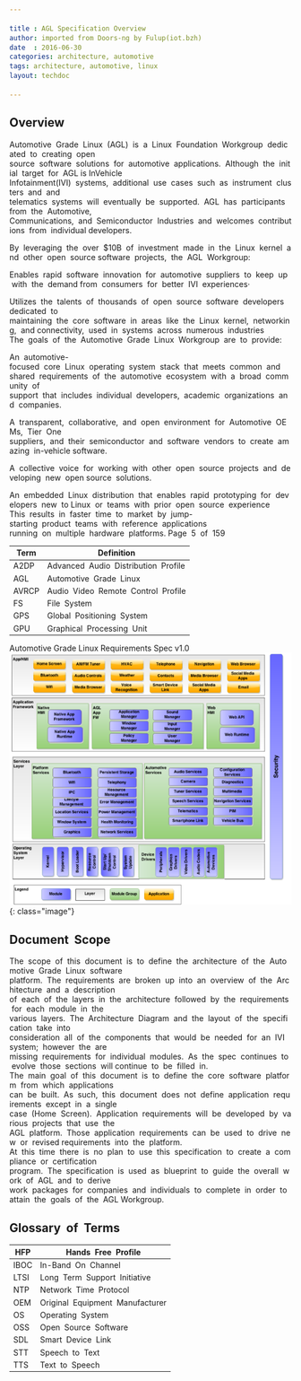 ```yaml
---

title : AGL Specification Overview
author: imported from Doors-ng by Fulup(iot.bzh)
date  : 2016-06-30
categories: architecture, automotive
tags: architecture, automotive, linux
layout: techdoc 
 
---
```


## Overview

Automotive  Grade  Linux  (AGL)  is  a  Linux  Foundation  Workgroup  dedicated  to  creating  open
source  software  solutions  for  automotive  applications.  Although  the  initial  target  for  AGL
is InVehicle Infotainment(IVI)  systems,  additional  use  cases  such  as  instrument  clusters  and  and
telematics  systems  will  eventually  be  supported.  AGL  has  participants  from  the  Automotive,
Communications,  and  Semiconductor  Industries  and  welcomes  contributions  from  individual
developers.

By  leveraging  the  over  \$10B  of  investment  made  in  the  Linux  kernel  and  other  open  source
software  projects,  the  AGL  Workgroup:

Enables  rapid  software  innovation  for  automotive  suppliers  to  keep  up  with  the  demand
from  consumers  for  better  IVI  experiences·

Utilizes  the  talents  of  thousands  of  open  source  software  developers  dedicated  to
maintaining  the  core  software  in  areas  like  the  Linux  kernel,  networking,  and
connectivity,  used  in  systems  across  numerous  industries
The  goals  of  the  Automotive  Grade  Linux  Workgroup  are  to  provide:

An  automotive-focused  core  Linux  operating  system  stack  that  meets  common  and
shared  requirements  of  the  automotive  ecosystem  with  a  broad  community  of
support  that  includes  individual  developers,  academic  organizations  and  companies.

A  transparent,  collaborative,  and  open  environment  for  Automotive  OEMs,  Tier  One
suppliers,  and  their  semiconductor  and  software  vendors  to  create  amazing  in-vehicle
software.

A  collective  voice  for  working  with  other  open  source  projects  and  developing  new  open
source  solutions.

An  embedded  Linux  distribution  that  enables  rapid  prototyping  for  developers  new  to
Linux  or  teams  with  prior  open  source  experience
This  results  in  faster  time  to  market  by  jump-starting  product  teams  with  reference  applications
running  on  multiple  hardware  platforms.
Page  5  of  159

  **Term**  |  **Definition**
  ----------| ------------------------------------------
  A2DP      |   Advanced  Audio  Distribution  Profile
  AGL       |   Automotive  Grade  Linux
  AVRCP     |   Audio  Video  Remote  Control  Profile
  FS        |   File  System
  GPS       |   Global  Positioning  System
  GPU       |   Graphical  Processing  Unit

Automotive Grade Linux Requirements Spec v1.0![](../media/picture95.png)
{: class="image"}


## Document  Scope

[comment]: May  28,  2015
The  scope  of  this  document  is  to  define  the  architecture  of  the  Automotive  Grade  Linux  software
platform.  The  requirements  are  broken  up  into  an  overview  of  the  Architecture  and  a  description
of  each  of  the  layers  in  the  architecture  followed  by  the  requirements  for  each  module  in  the
various  layers.  The  Architecture  Diagram  and  the  layout  of  the  specification  take  into
consideration  all  of  the  components  that  would  be  needed  for  an  IVI  system;  however  the  are
missing  requirements  for  individual  modules.  As  the  spec  continues  to  evolve  those  sections  will
continue  to  be  filled  in.
The  main  goal  of  this  document  is  to  define  the  core  software  platform  from  which  applications
can  be  built.  As  such,  this  document  does  not  define  application  requirements  except  in  a  single
case  (Home  Screen).  Application  requirements  will  be  developed  by  various  projects  that  use  the
AGL  platform.  Those  application  requirements  can  be  used  to  drive  new  or  revised
requirements  into  the  platform.
At  this  time  there  is  no  plan  to  use  this  specification  to  create  a  compliance  or  certification
program.  The  specification  is  used  as  blueprint  to  guide  the  overall  work  of  AGL  and  to  derive
work  packages  for  companies  and  individuals  to  complete  in  order  to  attain  the  goals  of  the  AGL
Workgroup.

## Glossary  of  Terms

  HFP  |  Hands  Free  Profile
  --------| -------------------------------------
  IBOC  | In-Band  On  Channel
  LTSI  | Long  Term  Support  Initiative
  NTP   | Network  Time  Protocol
  OEM   | Original  Equipment  Manufacturer
  OS    | Operating  System
  OSS   | Open  Source  Software
  SDL   | Smart  Device  Link
  STT   | Speech  to  Text
  TTS   | Text  to  Speech
